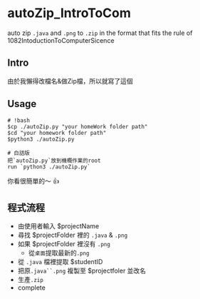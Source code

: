 # autoZip_IntroToCom
auto zip `.java` and `.png` to `.zip` in the format that fits the rule of 1082IntoductionToComputerSicence

## Intro
由於我懶得改檔名&做Zip檔，所以就寫了這個
## Usage
```= bash
# !bash
$cp ./autoZip.py "your homeWork folder path"
$cd "your homework folder path"
$python3 ./autoZip.py
```
```= 口語
# 白話版
把`autoZip.py`放到機概作業的root
run `python3 ./autoZip.py`
```
你看很簡單的～ :+1: 

## 程式流程
- 由使用者輸入 $projectName
- 尋找 $projectFolder 裡的 `.java` & `.png`
- 如果 $projectFolder 裡沒有 `.png`
    - 從`桌面`提取最新的`.png`
- 從 `.java` 檔裡提取 $studentID
- 把原`.java``.png` 複製至 $projectfoler 並改名
- 生產`.zip`
- complete
